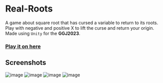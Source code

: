 # Real-Roots
A game about square root that has cursed a variable to return to its roots. Play with negative and positive X to lift the curse and return your origin.
Made using `Unity` for the **GGJ2023**. 
### [Play it on here](https://darkin.itch.io/real-roots)
## Screenshots
![image](https://user-images.githubusercontent.com/44725090/226117089-f0f897f6-37fb-48a8-9ff6-7b700f10df92.png)
![image](https://user-images.githubusercontent.com/44725090/226117102-20cfc5bf-e053-470b-b86d-0f34901a7d82.png)
![image](https://user-images.githubusercontent.com/44725090/226117132-945f6f0e-4907-4f03-ba3e-8bd0801d3710.png)
![image](https://user-images.githubusercontent.com/44725090/226117138-a002e207-a424-4204-9d50-71ee8359b40b.png)
 
